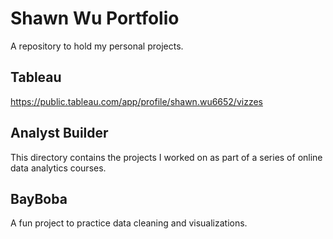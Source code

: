 # Shawn Wu Portfolio

A repository to hold my personal projects.


## Tableau
https://public.tableau.com/app/profile/shawn.wu6652/vizzes

## Analyst Builder
This directory contains the projects I worked on as part of a series of online data analytics courses.

## BayBoba
A fun project to practice data cleaning and visualizations.
